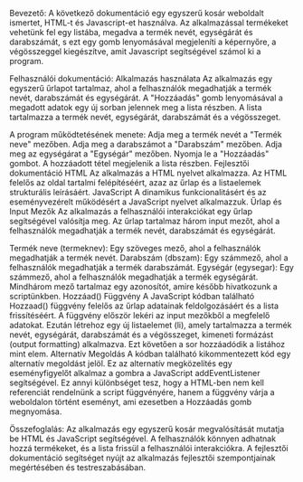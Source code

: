 
Bevezető:
A következő dokumentáció egy egyszerű kosár weboldalt ismertet, HTML-t és Javascript-et használva. Az alkalmazással termékeket vehetünk fel egy listába, megadva a termék nevét, egységárát és darabszámát, s ezt egy gomb lenyomásával megjeleníti a képernyőre, a végösszeggel kiegészítve, amit Javascript segítségével számol ki a program.
 
Felhasználói dokumentáció:
Alkalmazás használata
Az alkalmazás egy egyszerű űrlapot tartalmaz, ahol a felhasználók megadhatják a termék nevét, darabszámát és egységárát. A "Hozzáadás" gomb lenyomásával a megadott adatok egy új sorban jelennek meg a lista részben. A lista tartalmazza a termék nevét, egységárát, darabszámát és a végösszeget.
 
A program működtetésének menete:
Adja meg a termék nevét a "Termék neve" mezőben.
Adja meg a darabszámot a "Darabszám" mezőben.
Adja meg az egységárat a "Egységár" mezőben.
Nyomja le a "Hozzáadás" gombot.
A hozzáadott tétel megjelenik a lista részben.
Fejlesztői dokumentáció
HTML
Az alkalmazás a HTML nyelvet alkalmazza. Az HTML felelős az oldal tartalmi felépítéséért, azaz az űrlap és a listaelemek strukturális leírásáért.
JavaScript
A dinamikus funkcionalitásért és az eseményvezérelt működésért a JavaScript nyelvet alkalmazzuk.
Űrlap és Input Mezők
Az alkalmazás a felhasználói interakciókat egy űrlap segítségével valósítja meg. Az űrlap tartalmaz három input mezőt, ahol a felhasználók megadhatják a termék nevét, darabszámát és egységárát.
 
Termék neve (termeknev): Egy szöveges mező, ahol a felhasználók megadhatják a termék nevét.
Darabszám (dbszam): Egy számmező, ahol a felhasználók megadhatják a termék darabszámát.
Egységár (egysegar): Egy számmező, ahol a felhasználók megadhatják a termék egységárát.
Mindhárom mező tartalmaz egy azonosítót, amire később hivatkozunk a scriptünkben.
Hozzáad() Függvény
A JavaScript kódban található Hozzaad() függvény felelős az űrlap adatainak feldolgozásáért és a lista frissítéséért. A függvény először lekéri az input mezőkből a megfelelő adatokat. Ezután létrehoz egy új listaelemet (li), amely tartalmazza a termék nevét, egységárát, darabszámát és a végösszeget, kimeneti formázást (output formatting) alkalmazva. Ezt követően a sor hozzáadódik a listához mint elem.
Alternatív Megoldás
A kódban található kikommentezett kód egy alternatív megoldást jelöl. Ez az alternatív megközelítés egy eseményfigyelőt alkalmaz a gombra a JavaScript addEventListener segítségével. Ez annyi különbséget tesz, hogy a HTML-ben nem kell referenciát rendelnünk a script függvényére, hanem a függvény várja a weboldalon történt eseményt, ami ezesetben a Hozzáadás gomb megnyomása.

Összefoglalás:
Az alkalmazás egy egyszerű kosár megvalósítását mutatja be HTML és JavaScript segítségével. A felhasználók könnyen adhatnak hozzá termékeket, és a lista frissül a felhasználói interakciókra. A fejlesztői dokumentáció segítséget nyújt az alkalmazás fejlesztői szempontjainak megértésében és testreszabásában.
